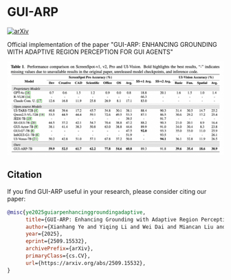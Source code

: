 # GUI-ARP

[![arXiv](https://img.shields.io/badge/arXiv-2509.15532-b31b1b.svg)](https://arxiv.org/abs/2509.15532)

Official implementation of the paper "GUI-ARP: ENHANCING GROUNDING WITH ADAPTIVE REGION PERCEPTION FOR GUI AGENTS"

![image](assets/main_results.png)

## Citation

If you find GUI-ARP useful in your research, please consider citing our paper:

```bibtex
@misc{ye2025guiarpenhancinggroundingadaptive,
      title={GUI-ARP: Enhancing Grounding with Adaptive Region Perception for GUI Agents}, 
      author={Xianhang Ye and Yiqing Li and Wei Dai and Miancan Liu and Ziyuan Chen and Zhangye Han and Hongbo Min and Jinkui Ren and Xiantao Zhang and Wen Yang and Zhi Jin},
      year={2025},
      eprint={2509.15532},
      archivePrefix={arXiv},
      primaryClass={cs.CV},
      url={https://arxiv.org/abs/2509.15532}, 
}
```
